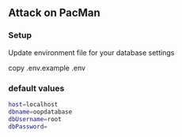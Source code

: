 ## Attack on PacMan

### Setup

Update environment file for your database settings

copy .env.example .env

### default values

```bash
host=localhost
dbname=oopdatabase
dbUsername=root
dbPassword=
```


